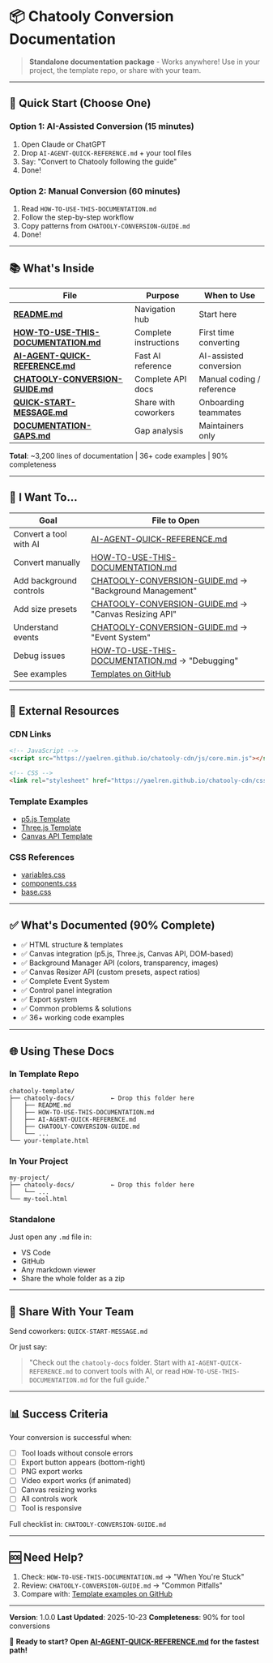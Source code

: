 # 📦 Chatooly Conversion Documentation

> **Standalone documentation package** - Works anywhere! Use in your project, the template repo, or share with your team.

---

## 🚀 Quick Start (Choose One)

### Option 1: AI-Assisted Conversion (15 minutes)
1. Open Claude or ChatGPT
2. Drop `AI-AGENT-QUICK-REFERENCE.md` + your tool files
3. Say: "Convert to Chatooly following the guide"
4. Done!

### Option 2: Manual Conversion (60 minutes)
1. Read `HOW-TO-USE-THIS-DOCUMENTATION.md`
2. Follow the step-by-step workflow
3. Copy patterns from `CHATOOLY-CONVERSION-GUIDE.md`
4. Done!

---

## 📚 What's Inside

| File | Purpose | When to Use |
|------|---------|-------------|
| **[README.md](README.md)** | Navigation hub | Start here |
| **[HOW-TO-USE-THIS-DOCUMENTATION.md](HOW-TO-USE-THIS-DOCUMENTATION.md)** | Complete instructions | First time converting |
| **[AI-AGENT-QUICK-REFERENCE.md](AI-AGENT-QUICK-REFERENCE.md)** | Fast AI reference | AI-assisted conversion |
| **[CHATOOLY-CONVERSION-GUIDE.md](CHATOOLY-CONVERSION-GUIDE.md)** | Complete API docs | Manual coding / reference |
| **[QUICK-START-MESSAGE.md](QUICK-START-MESSAGE.md)** | Share with coworkers | Onboarding teammates |
| **[DOCUMENTATION-GAPS.md](DOCUMENTATION-GAPS.md)** | Gap analysis | Maintainers only |

**Total**: ~3,200 lines of documentation | 36+ code examples | 90% completeness

---

## 🎯 I Want To...

| Goal | File to Open |
|------|--------------|
| Convert a tool with AI | [AI-AGENT-QUICK-REFERENCE.md](AI-AGENT-QUICK-REFERENCE.md) |
| Convert manually | [HOW-TO-USE-THIS-DOCUMENTATION.md](HOW-TO-USE-THIS-DOCUMENTATION.md) |
| Add background controls | [CHATOOLY-CONVERSION-GUIDE.md](CHATOOLY-CONVERSION-GUIDE.md) → "Background Management" |
| Add size presets | [CHATOOLY-CONVERSION-GUIDE.md](CHATOOLY-CONVERSION-GUIDE.md) → "Canvas Resizing API" |
| Understand events | [CHATOOLY-CONVERSION-GUIDE.md](CHATOOLY-CONVERSION-GUIDE.md) → "Event System" |
| Debug issues | [HOW-TO-USE-THIS-DOCUMENTATION.md](HOW-TO-USE-THIS-DOCUMENTATION.md) → "Debugging" |
| See examples | [Templates on GitHub](https://github.com/yaelren/chatooly-cdn/tree/main/tests) |

---

## 📖 External Resources

### CDN Links
```html
<!-- JavaScript -->
<script src="https://yaelren.github.io/chatooly-cdn/js/core.min.js"></script>

<!-- CSS -->
<link rel="stylesheet" href="https://yaelren.github.io/chatooly-cdn/css/unified.css">
```

### Template Examples
- [p5.js Template](https://github.com/yaelren/chatooly-cdn/blob/main/tests/test-p5-mediarecorder.html)
- [Three.js Template](https://github.com/yaelren/chatooly-cdn/blob/main/tests/test-threejs-mediarecorder-template.html)
- [Canvas API Template](https://github.com/yaelren/chatooly-cdn/blob/main/tests/test-canvas-mediarecorder-template.html)

### CSS References
- [variables.css](https://raw.githubusercontent.com/yaelren/chatooly-cdn/main/css/variables.css)
- [components.css](https://raw.githubusercontent.com/yaelren/chatooly-cdn/main/css/components.css)
- [base.css](https://raw.githubusercontent.com/yaelren/chatooly-cdn/main/css/base.css)

---

## ✅ What's Documented (90% Complete)

- ✅ HTML structure & templates
- ✅ Canvas integration (p5.js, Three.js, Canvas API, DOM-based)
- ✅ Background Manager API (colors, transparency, images)
- ✅ Canvas Resizer API (custom presets, aspect ratios)
- ✅ Complete Event System
- ✅ Control panel integration
- ✅ Export system
- ✅ Common problems & solutions
- ✅ 36+ working code examples

---

## 🌐 Using These Docs

### In Template Repo
```
chatooly-template/
├── chatooly-docs/          ← Drop this folder here
│   ├── README.md
│   ├── HOW-TO-USE-THIS-DOCUMENTATION.md
│   ├── AI-AGENT-QUICK-REFERENCE.md
│   ├── CHATOOLY-CONVERSION-GUIDE.md
│   └── ...
└── your-template.html
```

### In Your Project
```
my-project/
├── chatooly-docs/          ← Drop this folder here
│   └── ...
└── my-tool.html
```

### Standalone
Just open any `.md` file in:
- VS Code
- GitHub
- Any markdown viewer
- Share the whole folder as a zip

---

## 💬 Share With Your Team

Send coworkers: `QUICK-START-MESSAGE.md`

Or just say:
> "Check out the `chatooly-docs` folder. Start with `AI-AGENT-QUICK-REFERENCE.md` to convert tools with AI, or read `HOW-TO-USE-THIS-DOCUMENTATION.md` for the full guide."

---

## 📊 Success Criteria

Your conversion is successful when:
- [ ] Tool loads without console errors
- [ ] Export button appears (bottom-right)
- [ ] PNG export works
- [ ] Video export works (if animated)
- [ ] Canvas resizing works
- [ ] All controls work
- [ ] Tool is responsive

Full checklist in: `CHATOOLY-CONVERSION-GUIDE.md`

---

## 🆘 Need Help?

1. Check: `HOW-TO-USE-THIS-DOCUMENTATION.md` → "When You're Stuck"
2. Review: `CHATOOLY-CONVERSION-GUIDE.md` → "Common Pitfalls"
3. Compare with: [Template examples on GitHub](https://github.com/yaelren/chatooly-cdn/tree/main/tests)

---

**Version**: 1.0.0
**Last Updated**: 2025-10-23
**Completeness**: 90% for tool conversions

🚀 **Ready to start? Open [AI-AGENT-QUICK-REFERENCE.md](AI-AGENT-QUICK-REFERENCE.md) for the fastest path!**
